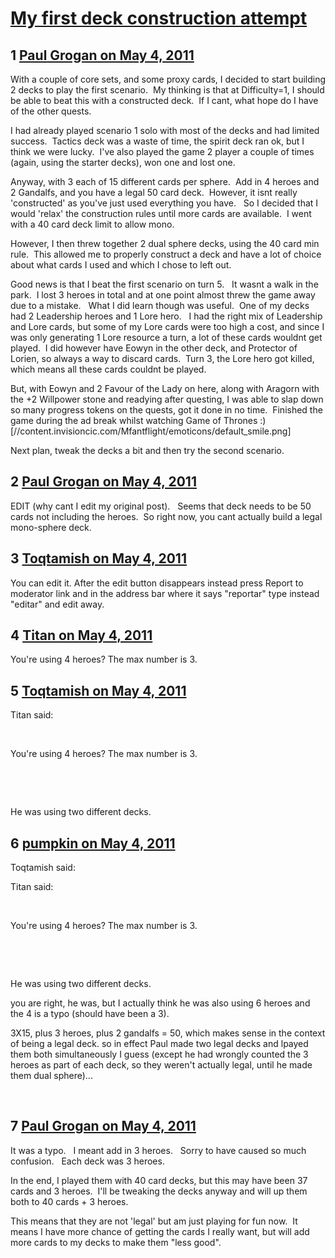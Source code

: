 # [My first deck construction attempt](https://community.fantasyflightgames.com/topic/46235-my-first-deck-construction-attempt/)

## 1 [Paul Grogan on May 4, 2011](https://community.fantasyflightgames.com/topic/46235-my-first-deck-construction-attempt/?do=findComment&comment=463213)

With a couple of core sets, and some proxy cards, I decided to start building 2 decks to play the first scenario.  My thinking is that at Difficulty=1, I should be able to beat this with a constructed deck.  If I cant, what hope do I have of the other quests.

I had already played scenario 1 solo with most of the decks and had limited success.  Tactics deck was a waste of time, the spirit deck ran ok, but I think we were lucky.  I've also played the game 2 player a couple of times (again, using the starter decks), won one and lost one.

Anyway, with 3 each of 15 different cards per sphere.  Add in 4 heroes and 2 Gandalfs, and you have a legal 50 card deck.  However, it isnt really 'constructed' as you've just used everything you have.   So I decided that I would 'relax' the construction rules until more cards are available.  I went with a 40 card deck limit to allow mono.

However, I then threw together 2 dual sphere decks, using the 40 card min rule.  This allowed me to properly construct a deck and have a lot of choice about what cards I used and which I chose to left out.

Good news is that I beat the first scenario on turn 5.   It wasnt a walk in the park.  I lost 3 heroes in total and at one point almost threw the game away due to a mistake.   What I did learn though was useful.  One of my decks had 2 Leadership heroes and 1 Lore hero.   I had the right mix of Leadership and Lore cards, but some of my Lore cards were too high a cost, and since I was only generating 1 Lore resource a turn, a lot of these cards wouldnt get played.  I did however have Eowyn in the other deck, and Protector of Lorien, so always a way to discard cards.  Turn 3, the Lore hero got killed, which means all these cards couldnt be played.

But, with Eowyn and 2 Favour of the Lady on here, along with Aragorn with the +2 Willpower stone and readying after questing, I was able to slap down so many progress tokens on the quests, got it done in no time.  Finished the game during the ad break whilst watching Game of Thrones :) [//content.invisioncic.com/Mfantflight/emoticons/default_smile.png]

Next plan, tweak the decks a bit and then try the second scenario.

## 2 [Paul Grogan on May 4, 2011](https://community.fantasyflightgames.com/topic/46235-my-first-deck-construction-attempt/?do=findComment&comment=463231)

EDIT (why cant I edit my original post).   Seems that deck needs to be 50 cards not including the heroes.  So right now, you cant actually build a legal mono-sphere deck.

## 3 [Toqtamish on May 4, 2011](https://community.fantasyflightgames.com/topic/46235-my-first-deck-construction-attempt/?do=findComment&comment=463282)

You can edit it. After the edit button disappears instead press Report to moderator link and in the address bar where it says "reportar" type instead "editar" and edit away.

## 4 [Titan on May 4, 2011](https://community.fantasyflightgames.com/topic/46235-my-first-deck-construction-attempt/?do=findComment&comment=463323)

You're using 4 heroes? The max number is 3.

## 5 [Toqtamish on May 4, 2011](https://community.fantasyflightgames.com/topic/46235-my-first-deck-construction-attempt/?do=findComment&comment=463375)

Titan said:

 

You're using 4 heroes? The max number is 3.

 

 

He was using two different decks.

## 6 [pumpkin on May 4, 2011](https://community.fantasyflightgames.com/topic/46235-my-first-deck-construction-attempt/?do=findComment&comment=463398)

Toqtamish said:

Titan said:

 

You're using 4 heroes? The max number is 3.

 

 

He was using two different decks.



you are right, he was, but I actually think he was also using 6 heroes and the 4 is a typo (should have been a 3).

3X15, plus 3 heroes, plus 2 gandalfs = 50, which makes sense in the context of being a legal deck. so in effect Paul made two legal decks and lpayed them both simultaneously I guess (except he had wrongly counted the 3 heroes as part of each deck, so they weren't actually legal, until he made them dual sphere)...

 

## 7 [Paul Grogan on May 4, 2011](https://community.fantasyflightgames.com/topic/46235-my-first-deck-construction-attempt/?do=findComment&comment=463404)

It was a typo.   I meant add in 3 heroes.   Sorry to have caused so much confusion.   Each deck was 3 heroes.

In the end, I played them with 40 card decks, but this may have been 37 cards and 3 heroes.  I'll be tweaking the decks anyway and will up them both to 40 cards + 3 heroes.

This means that they are not 'legal' but am just playing for fun now.  It means I have more chance of getting the cards I really want, but will add more cards to my decks to make them "less good".

